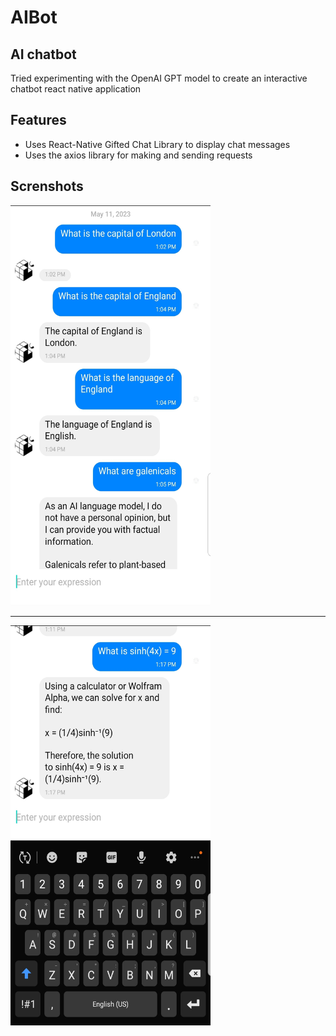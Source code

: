 # AIBot


## AI chatbot

Tried experimenting with the OpenAI GPT model to create an interactive chatbot react native application


##  Features
- Uses React-Native Gifted Chat Library to display chat messages
- Uses the axios library for making and sending requests

## Screnshots
<img src="https://github.com/JosephAwuku33/AIBot/blob/master/assets/screenshots/first_pic.jpg" width="320" height="640"/>
<hr>
<img src="https://github.com/JosephAwuku33/AIBot/blob/master/assets/screenshots/second_pic.jpg" width="320" height="640"/>
